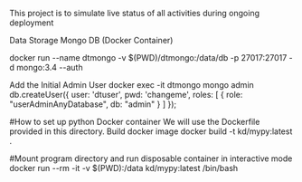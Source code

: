 This project is to simulate live status of all activities during ongoing deployment

Data Storage
Mongo DB (Docker Container)

docker run --name dtmongo -v $(PWD)/dtmongo:/data/db -p 27017:27017 -d mongo:3.4 --auth

Add the Initial Admin User
docker exec -it dtmongo mongo admin
db.createUser({ user: 'dtuser', pwd: 'changeme', roles: [ { role: "userAdminAnyDatabase", db: "admin" } ] });



#How to set up python Docker container
We will use the Dockerfile provided in this directory.
Build docker image
docker build -t kd/mypy:latest .

#Mount program directory and run disposable container in interactive mode
docker run --rm -it -v $(PWD):/data kd/mypy:latest /bin/bash
